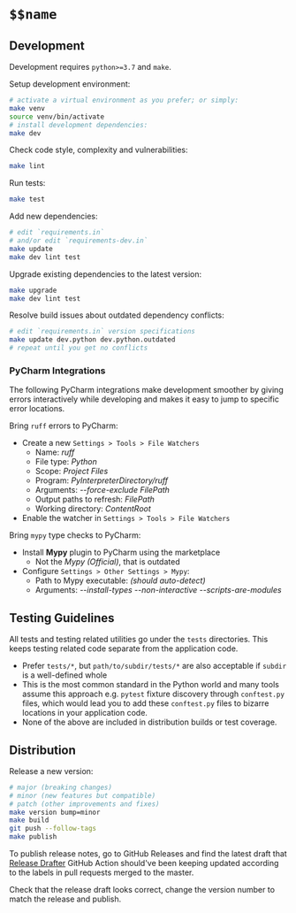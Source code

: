 # `$$name`

## Development

Development requires `python>=3.7` and `make`.

Setup development environment:

```bash
# activate a virtual environment as you prefer; or simply:
make venv
source venv/bin/activate
# install development dependencies:
make dev
```

Check code style, complexity and vulnerabilities:

```bash
make lint
```

Run tests:

```bash
make test
```

Add new dependencies:

```bash
# edit `requirements.in`
# and/or edit `requirements-dev.in`
make update
make dev lint test
```

Upgrade existing dependencies to the latest version:

```bash
make upgrade
make dev lint test
```

Resolve build issues about outdated dependency conflicts:

```bash
# edit `requirements.in` version specifications
make update dev.python dev.python.outdated
# repeat until you get no conflicts
```

### PyCharm Integrations

The following PyCharm integrations make development smoother by giving errors
interactively while developing and makes it easy to jump to specific error locations.

Bring `ruff` errors to PyCharm:

* Create a new `Settings > Tools > File Watchers`
  * Name: *ruff*
  * File type: *Python*
  * Scope: *Project Files*
  * Program: *$PyInterpreterDirectory$/ruff*
  * Arguments: *--force-exclude $FilePath$*
  * Output paths to refresh: *$FilePath$*
  * Working directory: *$ContentRoot$*
* Enable the watcher in `Settings > Tools > File Watchers`

Bring `mypy` type checks to PyCharm:

* Install **Mypy** plugin to PyCharm using the marketplace
  * Not the *Mypy (Official)*, that is outdated
* Configure `Settings > Other Settings > Mypy`:
  * Path to Mypy executable: *(should auto-detect)*
  * Arguments: *--install-types --non-interactive --scripts-are-modules*

## Testing Guidelines

All tests and testing related utilities go under the `tests` directories.
This keeps testing related code separate from the application code.

* Prefer `tests/*`,
  but `path/to/subdir/tests/*` are also acceptable if `subdir` is a well-defined whole
* This is the most common standard in the Python world and many tools assume
  this approach e.g. `pytest` fixture discovery through `conftest.py` files,
  which would lead you to add these `conftest.py` files to bizarre locations
  in your application code.
* None of the above are included in distribution builds or test coverage.

## Distribution

Release a new version:

```bash
# major (breaking changes)
# minor (new features but compatible)
# patch (other improvements and fixes)
make version bump=minor
make build
git push --follow-tags
make publish
```

To publish release notes, go to GitHub Releases and find the latest draft that
[Release Drafter](https://github.com/release-drafter/release-drafter) GitHub Action
should've been keeping updated according to the labels in pull requests merged to the master.

Check that the release draft looks correct,
change the version number to match the release and publish.
